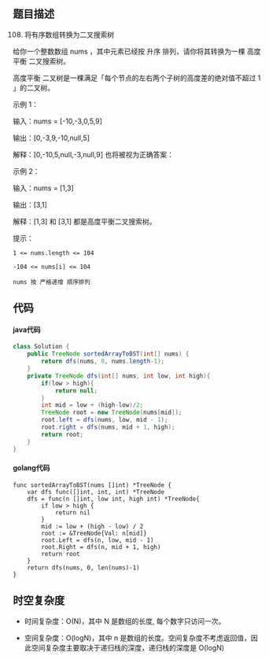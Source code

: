 ## 题目描述

108. 将有序数组转换为二叉搜索树

给你一个整数数组 nums ，其中元素已经按 升序 排列，请你将其转换为一棵 高度平衡 二叉搜索树。

高度平衡 二叉树是一棵满足「每个节点的左右两个子树的高度差的绝对值不超过 1 」的二叉树。

 

示例 1：

输入：nums = [-10,-3,0,5,9]

输出：[0,-3,9,-10,null,5]

解释：[0,-10,5,null,-3,null,9] 也将被视为正确答案：


示例 2：

输入：nums = [1,3]

输出：[3,1]

解释：[1,3] 和 [3,1] 都是高度平衡二叉搜索树。


 

提示：

    1 <= nums.length <= 104
    
    -104 <= nums[i] <= 104
    
    nums 按 严格递增 顺序排列

## 代码

#### java代码
```` java
class Solution {
    public TreeNode sortedArrayToBST(int[] nums) {
        return dfs(nums, 0, nums.length-1);
    }
    private TreeNode dfs(int[] nums, int low, int high){
        if(low > high){
            return null;
        }
        int mid = low + (high-low)/2;
        TreeNode root = new TreeNode(nums[mid]);
        root.left = dfs(nums, low, mid - 1);
        root.right = dfs(nums, mid + 1, high);
        return root;
    }
}
````

#### golang代码

````golang
func sortedArrayToBST(nums []int) *TreeNode {
    var dfs func([]int, int, int) *TreeNode
    dfs = func(n []int, low int, high int) *TreeNode{
        if low > high {
            return nil
        }
        mid := low + (high - low) / 2
        root := &TreeNode{Val: n[mid]}
        root.Left = dfs(n, low, mid - 1)
        root.Right = dfs(n, mid + 1, high)
        return root
    }
    return dfs(nums, 0, len(nums)-1)
}
````
## 时空复杂度

- 时间复杂度：O(N)，其中 N 是数组的长度, 每个数字只访问一次。

- 空间复杂度：O(log⁡N)，其中 n 是数组的长度。空间复杂度不考虑返回值，因此空间复杂度主要取决于递归栈的深度，递归栈的深度是 O(log⁡N)

